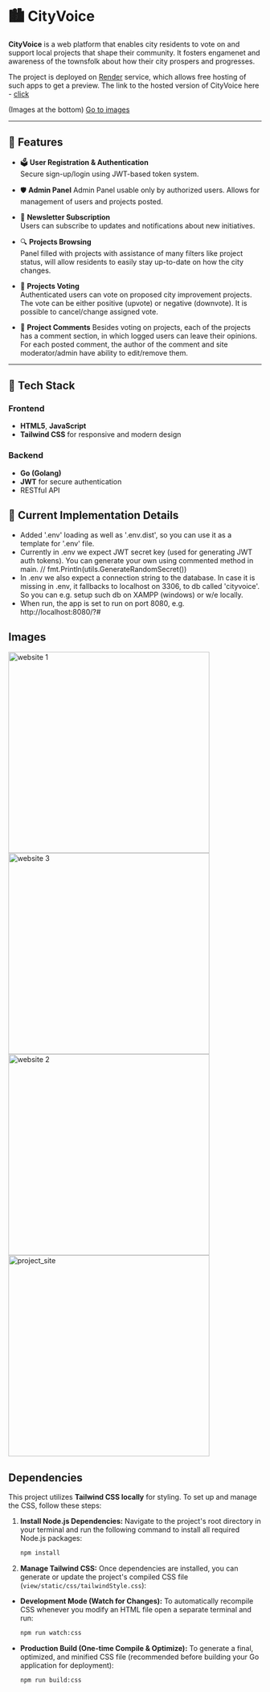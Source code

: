 # 🏙️ CityVoice

**CityVoice** is a web platform that enables city residents to vote on and support local projects that shape their community.
It fosters engamenet and awareness of the townsfolk about how their city prospers and progresses.

The project is deployed on [Render](https://render.com/) service, which allows free hosting of such apps to get a preview.
The link to the hosted version of CityVoice here - [click](https://cityvoice-9uwx.onrender.com/)

(Images at the bottom)
[Go to images](#images)

---

## 🌟 Features

- 🗳️ **User Registration & Authentication**  
  Secure sign-up/login using JWT-based token system.

- 🛡️ **Admin Panel**
  Admin Panel usable only by authorized users. Allows for management of users and projects posted.

- 📨 **Newsletter Subscription**  
  Users can subscribe to updates and notifications about new initiatives.

- 🔍 **Projects Browsing**  
  Panel filled with projects with assistance of many filters like project status, will allow
  residents to easily stay up-to-date on how the city changes.

- 📢 **Projects Voting**  
  Authenticated users can vote on proposed city improvement projects.
  The vote can be either positive (upvote) or negative (downvote). It is possible to cancel/change assigned vote.

- 💬 **Project Comments**
  Besides voting on projects, each of the projects has a comment section, in which logged users can leave
  their opinions. For each posted comment, the author of the comment and site moderator/admin have ability to edit/remove them.

---

## 🧰 Tech Stack

### Frontend
- **HTML5**, **JavaScript**
- **Tailwind CSS** for responsive and modern design

### Backend
- **Go (Golang)**
- **JWT** for secure authentication
- RESTful API

## 📝 Current Implementation Details
- Added '.env' loading as well as '.env.dist', so you can use it as a template for '.env' file. 
- Currently in .env we expect JWT secret key (used for generating JWT auth tokens). You can generate your own using commented method in main.
  // fmt.Println(utils.GenerateRandomSecret())
- In .env we also expect a connection string to the database. In case it is missing in .env, it fallbacks to localhost on 3306, to db called 'cityvoice'.
  So you can e.g. setup such db on XAMPP (windows) or w/e locally.
- When run, the app is set to run on port 8080, e.g. http://localhost:8080/?#

## Images
<img src="https://github.com/user-attachments/assets/e0fc4ac1-ef5b-40b2-99d3-44762ffe09ea" width="400" alt="website 1"/>
<img src="https://github.com/user-attachments/assets/3c5c88da-2f61-4e80-a4c9-17414f59999c" width="400" alt="website 3"/>
<img src="https://github.com/user-attachments/assets/7caf0cca-2731-4ec6-8076-dbfdd5591787" width="400" alt="website 2"/>
<img width="400" alt="project_site" src="https://github.com/user-attachments/assets/1ae6e61b-fd4b-4ac5-adfd-1ce8e2ea75fb" />

## Dependencies

This project utilizes **Tailwind CSS locally** for styling. To set up and manage the CSS, follow these steps:

1.  **Install Node.js Dependencies:**
    Navigate to the project's root directory in your terminal and run the following command to install all required Node.js packages:

    ```bash
    npm install
    ```

2.  **Manage Tailwind CSS:**
    Once dependencies are installed, you can generate or update the project's compiled CSS file (`view/static/css/tailwindStyle.css`):

  * **Development Mode (Watch for Changes):**
    To automatically recompile CSS whenever you modify an HTML file open a separate terminal and run:

      ```bash
      npm run watch:css
      ```

  * **Production Build (One-time Compile & Optimize):**
    To generate a final, optimized, and minified CSS file (recommended before building your Go application for deployment):

      ```bash
      npm run build:css
      ```
